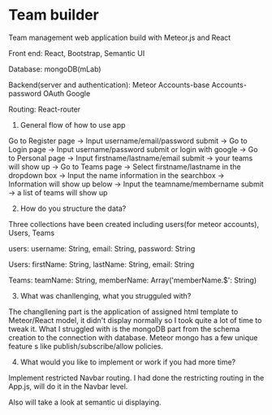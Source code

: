 # Team builder
Team management web application build with Meteor.js and React

Front end: React, Bootstrap, Semantic UI

Database: mongoDB(mLab)

Backend(server and authentication): Meteor Accounts-base Accounts-password OAuth Google

Routing: React-router

1. General flow of how to use app

Go to Register page -> Input username/email/password submit -> Go to Login page -> Input username/password submit or login with google -> Go to Personal page -> Input firstname/lastname/email submit -> your teams will show up -> Go to Teams page -> Select firstname/lastname in the dropdown box -> Input the name information in the searchbox -> Information will show up below -> Input the teamname/membername submit -> a list of teams will show up

2. How do you structure the data?

Three collections have been created including users(for meteor accounts), Users, Teams

users: username: String, email: String, password: String

Users: firstName: String, lastName: String, email: String

Teams: teamName: String, memberName: Array('memberName.$': String)

3. What was chanllenging, what you strugguled with?

The changllening part is the application of assigned html template to Meteor/React model, it didn't display normally so I took quite a lot of time to tweak it. What I struggled with is the mongoDB part from the schema creation to the connection with database. Meteor mongo has a few unique feature s like publish/subscribe/allow policies.

4. What would you like to implement or work if you had more time?

Implement restricted Navbar routing. I had done the restricting routing in the App.js, will do it in the Navbar level.

Also will take a look at semantic ui displaying.
